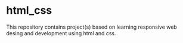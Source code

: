 # html_css
This repository contains project(s) based on learning responsive web desing and development using html and css.
